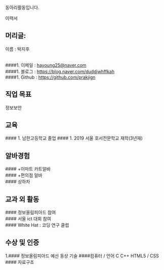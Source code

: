 
동아리활동입니다.


이력서 

<h2> 머리글: </h2>

이름 : 박지후 <br><br>
  
####1. 이메일 : hayoung25@naver.com <br>
####1. 블로그 : https://blog.naver.com/duddjwhffkah <br>
####1. Github : https://github.com/prakjign <br>

<h2> 직업 목표 </h2> 
정보보안
<h2> 교육 </h2> 
#### 1. 남한고등학교 졸업 
#### 1. 2019 서울 호서전문학교 재학(3년재)

<h2>알바경험</h2> 
#### +이마트 카트알바 <br>
#### +편의점 알바 <br>
#### 상하차 <br>

<h2>교과 외 활동</h2>
#### 정보올림피아드 참여 <br>
#### 서울 ict 대회 참여 <br>
#### White Hat : 코딩 연구 클럽 <br>

<h2> 수상 및 인증 </h2> 
1.#### 정보올림피아드 예선 동상 
기술
   ####컴퓨터 / 언어 C C++  HTML5 / CSS <br>
  #### 자료구조

